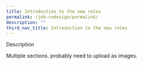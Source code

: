 ```yaml
---
title: Introduction to the new roles
permalink: /job-redesign/permalink/
description: ""
third_nav_title: Introduction to the new roles
---
```

Description

Multiple sections. probably need to upload as images.
